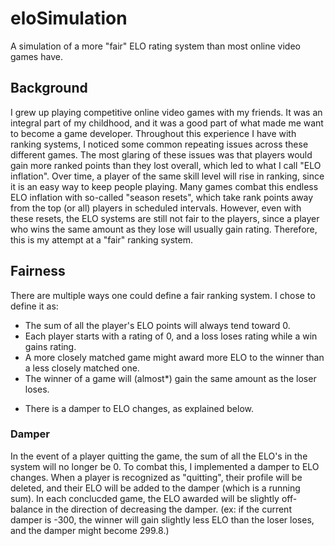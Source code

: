 # eloSimulation
A simulation of a more "fair" ELO rating system than most online video games have.

## Background
I grew up playing competitive online video games with my friends. It was an integral part of my childhood, and it was a good part of what made me want to become a game developer. Throughout this experience I have with ranking systems, I noticed some common repeating issues across these different games. The most glaring of these issues was that players would gain more ranked points than they lost overall, which led to what I call "ELO inflation". Over time, a player of the same skill level will rise in ranking, since it is an easy way to keep people playing. Many games combat this endless ELO inflation with so-called "season resets", which take rank points away from the top (or all) players in scheduled intervals. However, even with these resets, the ELO systems are still not fair to the players, since a player who wins the same amount as they lose will usually gain rating. Therefore, this is my attempt at a "fair" ranking system.

## Fairness
There are multiple ways one could define a fair ranking system. I chose to define it as:
- The sum of all the player's ELO points will always tend toward 0.
- Each player starts with a rating of 0, and a loss loses rating while a win gains rating.
- A more closely matched game might award more ELO to the winner than a less closely matched one.
- The winner of a game will (almost*) gain the same amount as the loser loses.

* There is a damper to ELO changes, as explained below.

### Damper
In the event of a player quitting the game, the sum of all the ELO's in the system will no longer be 0. To combat this, I implemented a damper to ELO changes. When a player is recognized as "quitting", their profile will be deleted, and their ELO will be added to the damper (which is a running sum). In each conclucded game, the ELO awarded will be slightly off-balance in the direction of decreasing the damper. (ex: if the current damper is -300, the winner will gain slightly less ELO than the loser loses, and the damper might become 299.8.)
